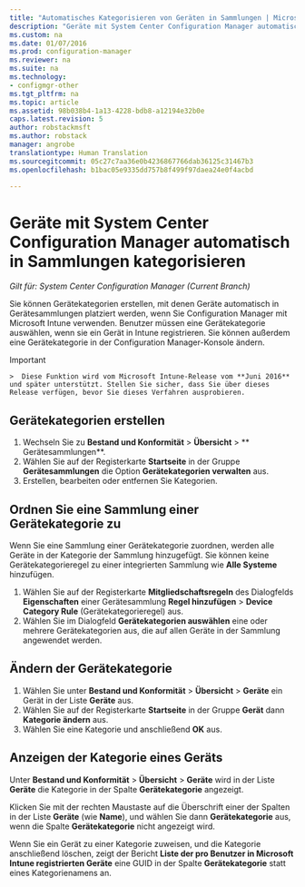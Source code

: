 ```yaml
---
title: "Automatisches Kategorisieren von Geräten in Sammlungen | Microsoft-Dokumentation"
description: "Geräte mit System Center Configuration Manager automatisch in Sammlungen kategorisieren."
ms.custom: na
ms.date: 01/07/2016
ms.prod: configuration-manager
ms.reviewer: na
ms.suite: na
ms.technology:
- configmgr-other
ms.tgt_pltfrm: na
ms.topic: article
ms.assetid: 98b038b4-1a13-4228-bdb8-a12194e32b0e
caps.latest.revision: 5
author: robstackmsft
ms.author: robstack
manager: angrobe
translationtype: Human Translation
ms.sourcegitcommit: 05c27c7aa36e0b4236867766dab36125c31467b3
ms.openlocfilehash: b1bac05e9335dd757b8f499f97daea24e0f4acbd

---
```

# <a name="automatically-categorize-devices-into-collections-with-system-center-configuration-manager"></a>Geräte mit System Center Configuration Manager automatisch in Sammlungen kategorisieren

*Gilt für: System Center Configuration Manager (Current Branch)*

Sie können Gerätekategorien erstellen, mit denen Geräte automatisch in Gerätesammlungen platziert werden, wenn Sie Configuration Manager mit Microsoft Intune verwenden. Benutzer müssen eine Gerätekategorie auswählen, wenn sie ein Gerät in Intune registrieren. Sie können außerdem eine Gerätekategorie in der Configuration Manager-Konsole ändern.

> [!IMPORTANT]  
    >  Diese Funktion wird vom Microsoft Intune-Release vom **Juni 2016** und später unterstützt. Stellen Sie sicher, dass Sie über dieses Release verfügen, bevor Sie dieses Verfahren ausprobieren.

## <a name="create-device-categories"></a>Gerätekategorien erstellen

1.  Wechseln Sie zu **Bestand und Konformität** > **Übersicht** > ** Gerätesammlungen**.
2.  Wählen Sie auf der Registerkarte **Startseite** in der Gruppe **Gerätesammlungen** die Option **Gerätekategorien verwalten** aus.
3.  Erstellen, bearbeiten oder entfernen Sie Kategorien.

## <a name="associate-a-collection-with-a-device-category"></a>Ordnen Sie eine Sammlung einer Gerätekategorie zu

Wenn Sie eine Sammlung einer Gerätekategorie zuordnen, werden alle Geräte in der Kategorie der Sammlung hinzugefügt. Sie können keine Gerätekategorieregel zu einer integrierten Sammlung wie **Alle Systeme** hinzufügen.

1.  Wählen Sie auf der Registerkarte **Mitgliedschaftsregeln** des Dialogfelds **Eigenschaften** einer Gerätesammlung **Regel hinzufügen** > **Device Category Rule** (Gerätekategorieregel) aus.
2.  Wählen Sie im Dialogfeld **Gerätekategorien auswählen** eine oder mehrere Gerätekategorien aus, die auf allen Geräte in der Sammlung angewendet werden.

## <a name="change-the-category-of-a-device"></a>Ändern der Gerätekategorie

1.  Wählen Sie unter **Bestand und Konformität** > **Übersicht** > **Geräte** ein Gerät in der Liste **Geräte** aus.
2.  Wählen Sie auf der Registerkarte **Startseite** in der Gruppe **Gerät** dann **Kategorie ändern** aus.
3.  Wählen Sie eine Kategorie und anschließend **OK** aus.

## <a name="view-which-category-a-device-belongs-to"></a>Anzeigen der Kategorie eines Geräts

Unter **Bestand und Konformität** > **Übersicht** > **Geräte** wird in der Liste **Geräte** die Kategorie in der Spalte **Gerätekategorie** angezeigt.

Klicken Sie mit der rechten Maustaste auf die Überschrift einer der Spalten in der Liste **Geräte** (wie **Name**), und wählen Sie dann **Gerätekategorie** aus, wenn die Spalte **Gerätekategorie** nicht angezeigt wird.

Wenn Sie ein Gerät zu einer Kategorie zuweisen, und die Kategorie anschließend löschen, zeigt der Bericht **Liste der pro Benutzer in Microsoft Intune registrierten Geräte** eine GUID in der Spalte **Gerätekategorie** statt eines Kategorienamens an.



<!--HONumber=Jan17_HO1-->


